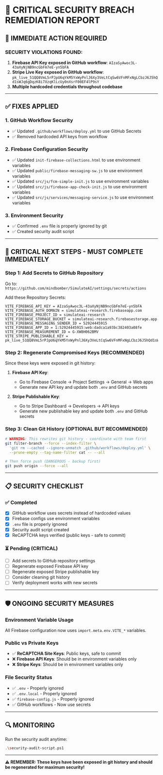 # 🔐 CRITICAL SECURITY BREACH REMEDIATION REPORT

## 🚨 IMMEDIATE ACTION REQUIRED

### **SECURITY VIOLATIONS FOUND:**
1. **Firebase API Key exposed in GitHub workflow**: `AIzaSyAwoc3L-43aXyNjNB9ncGbFm7eE-yn5bFA`
2. **Stripe Live Key exposed in GitHub workflow**: `pk_live_51QQ8VmL5rPJpU6qYkM5YxWyPnlJ6Xy3VeLtCqSw6VFnMFxNgLCbzJ6J5hQd1sWJq6gDqzK8i7XzqKlLcUy0nXsrF00EF4lP9sY`
3. **Multiple hardcoded credentials throughout codebase**

---

## ✅ FIXES APPLIED

### 1. **GitHub Workflow Security** 
- ✅ Updated `.github/workflows/deploy.yml` to use GitHub Secrets
- ✅ Removed hardcoded API keys from workflow

### 2. **Firebase Configuration Security**
- ✅ Updated `init-firebase-collections.html` to use environment variables
- ✅ Updated `public/firebase-messaging-sw.js` to use environment variables  
- ✅ Updated `src/js/fcm-simple-init.js` to use environment variables
- ✅ Updated `src/js/firebase-app-check-init.js` to use environment variables
- ✅ Updated `src/js/services/messaging-service.js` to use environment variables

### 3. **Environment Security**
- ✅ Confirmed `.env` file is properly ignored by git
- ✅ Created security audit script

---

## 🚨 CRITICAL NEXT STEPS - MUST COMPLETE IMMEDIATELY

### **Step 1: Add Secrets to GitHub Repository**
Go to: `https://github.com/mindbomber/SimulateAI/settings/secrets/actions`

Add these Repository Secrets:
```
VITE_FIREBASE_API_KEY = AIzaSyAwoc3L-43aXyNjNB9ncGbFm7eE-yn5bFA
VITE_FIREBASE_AUTH_DOMAIN = simulateai-research.firebaseapp.com
VITE_FIREBASE_PROJECT_ID = simulateai-research
VITE_FIREBASE_STORAGE_BUCKET = simulateai-research.firebasestorage.app
VITE_FIREBASE_MESSAGING_SENDER_ID = 52924445915
VITE_FIREBASE_APP_ID = 1:52924445915:web:dadca1a93bc382403a08fe
VITE_FIREBASE_MEASUREMENT_ID = G-XW8H062BMV
VITE_STRIPE_PUBLISHABLE_KEY = pk_live_51QQ8VmL5rPJpU6qYkM5YxWyPnlJ6Xy3VeLtCqSw6VFnMFxNgLCbzJ6J5hQd1sWJq6gDqzK8i7XzqKlLcUy0nXsrF00EF4lP9sY
```

### **Step 2: Regenerate Compromised Keys (RECOMMENDED)**
Since these keys were exposed in git history:

1. **Firebase API Key**: 
   - Go to Firebase Console → Project Settings → General → Web apps
   - Generate new API key and update both `.env` and GitHub secrets

2. **Stripe Publishable Key**:
   - Go to Stripe Dashboard → Developers → API keys
   - Generate new publishable key and update both `.env` and GitHub secrets

### **Step 3: Clean Git History (OPTIONAL BUT RECOMMENDED)**
```bash
# WARNING: This rewrites git history - coordinate with team first
git filter-branch --force --index-filter \
  'git rm --cached --ignore-unmatch .github/workflows/deploy.yml' \
  --prune-empty --tag-name-filter cat -- --all

# Then force push (DANGEROUS - backup first)
git push origin --force --all
```

---

## 📋 SECURITY CHECKLIST

### ✅ **Completed**
- [x] GitHub workflow uses secrets instead of hardcoded values
- [x] Firebase configs use environment variables
- [x] `.env` file is properly ignored
- [x] Security audit script created
- [x] ReCAPTCHA keys verified (public keys - safe to commit)

### ⏳ **Pending (CRITICAL)**
- [ ] Add secrets to GitHub repository settings
- [ ] Regenerate exposed Firebase API key
- [ ] Regenerate exposed Stripe publishable key
- [ ] Consider cleaning git history
- [ ] Verify deployment works with new secrets

---

## 🛡️ ONGOING SECURITY MEASURES

### **Environment Variable Usage**
All Firebase configuration now uses `import.meta.env.VITE_*` variables.

### **Public vs Private Keys**
- ✅ **ReCAPTCHA Site Keys**: Public keys, safe to commit
- ❌ **Firebase API Keys**: Should be in environment variables only
- ❌ **Stripe Keys**: Should be in environment variables only

### **File Security Status**
- ✅ `.env` - Properly ignored
- ✅ `.env.local` - Properly ignored  
- ✅ `firebase-config.js` - Properly ignored
- ✅ GitHub workflows - Now use secrets

---

## 🔍 MONITORING

Run the security audit anytime:
```bash
.\security-audit-script.ps1
```

---

**⚠️ REMEMBER: These keys have been exposed in git history and should be regenerated for maximum security!**
